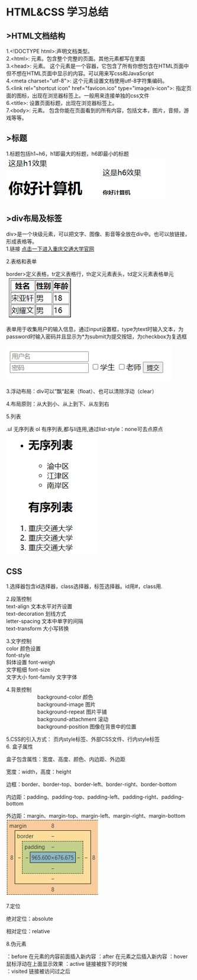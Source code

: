 # HTML&CSS 学习总结
## >HTML文档结构

1.\<!DOCTYPE html>:声明文档类型。</br>
2.\<html></html>: <html>元素。包含整个完整的页面。其他元素都写在里面</br>
3.\<head></head>: <head>元素。 这个元素是一个容器，它包含了所有你想包含在HTML页面中但不想在HTML页面中显示的内容。可以用来写css和JavaScript</br>
4.\<meta charset="utf-8">: 这个元素设置文档使用utf-8字符集编码。</br>
5.\<link rel="shortcut icon" href="favicon.ico" type="image/x-icon">: 指定页面的图标，出现在浏览器标签上。一般用来连接单独的css文件</br>
6.\<title></title>: 设置页面标题，出现在浏览器标签上。</br>
7.\<body></body>: <body>元素。 包含你能在页面看到的所有内容，包括文本，图片，音频，游戏等等。

## >标题
1.标题包括h1~h6，h1即最大的标题，h6即最小的标题
![](../pic/h1.png)
![](../pic/h6.png)

## >div布局及标签
div>是一个块级元素，可以把文字、图像、影音等全放在div中。也可以放链接，形成表格等。</br>
1.链接
<a href="https://cqjtu.edu.cn/" target="_blank">点击一下进入重庆交通大学官网</a>

2.表格和表单

border>定义表格，tr定义表格行，th定义元素表头，td定义元素表格单元
![](../pic/table.png)

表单用于收集用户的输入信息，通过input设置框，type为text时输入文本，为password时输入密码并且显示为*为submit为提交按钮，为checkbox为复选框


![](../pic/form.png)

3.浮动布局：div可以”飘“起来（float）、也可以清除浮动（clear）


4.布局原则：从大到小、从上到下、从左到右

5.列表

.ul 无序列表
ol 有序列表,都与li连用,通过list-style：none可去点原点
![](../pic/list.png)
　

## CSS
1.选择器包含id选择器，class选择器，标签选择器。id用#，class用.

2.段落控制<br>
text-align 文本水平对齐设置<br>
text-decoration 划线方式<br>
letter-spacing 文本中单字的间隔<br>
text-transform 大小写转换<br>

3.文字控制<br>
color 颜色设置<br> 
font-style <br>
斜体设置 font-weigh<br>
文字粗细 font-size <br>
文字大小 font-family 文字字体

4.背景控制<br>
　　　　　　background-color 颜色<br>
　　　　　　background-image 图片<br>
　　　　　　background-repeat 图片平铺<br>
　　　　　　background-attachment 滚动<br>
　　　　　　background-position 图像在背景中的位置

5.CSS的引入方式：
页内style标签、外部CSS文件、行内style标签<br>
6. 盒子属性

   盒子包含属性：宽度、高度、颜色、内边距、外边距

宽度：width，高度：height

边框：border、border-top、border-left、border-right、border-bottom

内边距：padding、padding-top、padding-left、padding-right、padding-bottom

外边距：margin、margin-top、margin-left、margin-right、margin-bottom
![](../pic/div.png)

7.定位

绝对定位：absolute

相对定位：relative
 
8.伪元素

：before 在元素的内容前面插入新内容
：after 在元素之后插入新内容
：hover 鼠标浮动在上面显示效果
：active 链接被按下的时候<br>
：visited 链接被访问过之后<br>